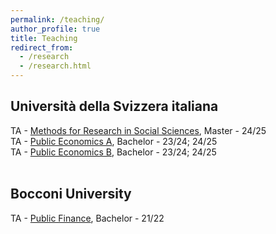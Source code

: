```yaml
---
permalink: /teaching/
author_profile: true
title: Teaching
redirect_from:
  - /research
  - /research.html
---
```

## Università della Svizzera italiana
TA - [Methods for Research in Social Sciences](https://search.usi.ch/en/courses/35270585/metodi-per-la-ricerca-sociale-ii), Master - 24/25 <br/>
TA - [Public Economics A](https://search.usi.ch/courses/35270569/public-economics-a), Bachelor - 23/24; 24/25 <br/>
TA - [Public Economics B](https://search.usi.ch/it/corsi/35270506/economia-pubblica-b), Bachelor - 23/24; 24/25
<br/><br/>
 
## Bocconi University

TA - [Public Finance](https://didattica.unibocconi.eu/ts/tsn_anteprima.php?cod_ins=30264&anno=2022&ric_cdl=TR01&IdPag=), Bachelor - 21/22
